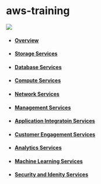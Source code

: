 # aws-training
![](https://d1.awsstatic.com/Digital%20Marketing/House/temp/logo_aws-educate_light.8a107f05996892b795db30104d5fb968d4619246.png)
- #### [Overview](https://github.com/CharlesRajendran/aws-training/blob/master/Files/aws-overview.md)
- #### [Storage Services](https://github.com/CharlesRajendran/aws-training/blob/master/Files/storage-services.md)
- #### [Database Services](https://github.com/CharlesRajendran/aws-training/blob/master/Files/database-services.md)
- #### [Compute Services](https://github.com/CharlesRajendran/aws-training/blob/master/Files/compute-services.md)
- #### [Network Services](https://github.com/CharlesRajendran/aws-training/blob/master/Files/networking-services.md)
- #### [Management Services](https://github.com/CharlesRajendran/aws-training/blob/master/Files/management-services.md)
- #### [Application Integratoin Services](https://github.com/CharlesRajendran/aws-training/blob/master/Files/application-integration.md)
- #### [Customer Engagement Services](https://github.com/CharlesRajendran/aws-training/blob/master/Files/customer-engagement-service.md)
- #### [Analytics Services](https://github.com/CharlesRajendran/aws-training/blob/master/Files/analytics-services.md)
- #### [Machine Learning Services](https://github.com/CharlesRajendran/aws-training/blob/master/Files/ml-services.md)
- #### [Security and Idenity Services](https://github.com/CharlesRajendran/aws-training/blob/master/Files/security-services.md)
